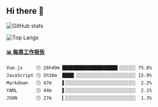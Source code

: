 ## Hi there 👋

![GitHub stats](https://github-readme-stats.orilight.top/api?username=orilights)

![Top Langs](https://github-readme-stats.orilight.top/api/top-langs/?username=orilights&layout=compact)

<!-- waka-box start -->
#### <a href="https://gist.github.com/92c8d5b388768c10efcba86e82b7c4fb" target="_blank">📊 每周工作报告</a>
```text
Vue.js     🕓 26h49m ████████████████████▍░░░░░░ 75.8%
JavaScript 🕓 5h36m  ████▎░░░░░░░░░░░░░░░░░░░░░░ 15.9%
Markdown   🕓 47m    ▌░░░░░░░░░░░░░░░░░░░░░░░░░░  2.2%
YAML       🕓 44m    ▌░░░░░░░░░░░░░░░░░░░░░░░░░░  2.1%
JSON       🕓 27m    ▎░░░░░░░░░░░░░░░░░░░░░░░░░░  1.3%
```
<!-- Powered by https://github.com/journey-ad/waka-box-go . -->
<!-- waka-box end -->
